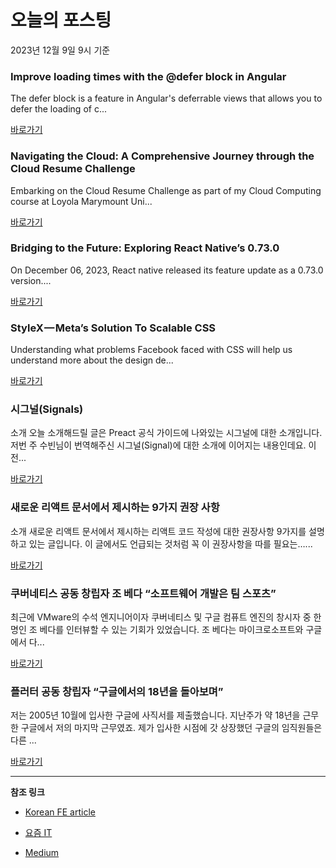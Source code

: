 # 오늘의 포스팅 
2023년 12월 9일 9시 기준 

### Improve loading times with the @defer block in Angular 

 The defer block is a feature in Angular's deferrable views that allows you to defer the loading of c... 

 [바로가기](https://medium.com/ngconf/improve-loading-times-with-the-defer-block-in-angular-0bfc52823a54?responsesOpen=true&sortBy=REVERSE_CHRON&source=topic_portal_recommended_stories---------0-84----------typescript----------ff9770bd_1296_4f3d_b9f8_09b21d228332-------) 

### Navigating the Cloud: A Comprehensive Journey through the Cloud Resume Challenge 

 Embarking on the Cloud Resume Challenge as part of my Cloud Computing course at Loyola Marymount Uni... 

 [바로가기](https://medium.com/@karissakwan/navigating-the-cloud-a-comprehensive-journey-through-the-cloud-resume-challenge-e17780e3a5b0?responsesOpen=true&sortBy=REVERSE_CHRON&source=topic_portal_recommended_stories---------0-84----------frontend----------0684abaa_10c5_4096_afae_9844e75161ed-------) 

### Bridging to the Future: Exploring React Native’s 0.73.0 

 On December 06, 2023, React native released its feature update as a 0.73.0 version.... 

 [바로가기](https://medium.com/@vkvikashkumar987/bridging-to-the-future-exploring-react-natives-0-73-0-fae241f1f410?responsesOpen=true&sortBy=REVERSE_CHRON&source=topic_portal_recommended_stories---------0-84----------reactjs----------96f35d3a_f6e4_4f47_8abf_08fe22485ba4-------) 

### StyleX — Meta’s Solution To Scalable CSS 

 Understanding what problems Facebook faced with CSS will help us understand more about the design de... 

 [바로가기](https://medium.com/@jherr2020/stylex-metas-solution-to-scalable-css-0e06972d9bc4?responsesOpen=true&sortBy=REVERSE_CHRON&source=topic_portal_recommended_stories---------0-84----------nextjs----------7fdfa005_bf8f_4a04_b590_30b7f873b195-------) 

###  시그널(Signals) 

 소개 오늘 소개해드릴 글은 Preact 공식 가이드에 나와있는 시그널에 대한 소개입니다. 저번 주 수빈님이 번역해주신 시그널(Signal)에 대한 소개에 이어지는 내용인데요. 이전... 

 [바로가기](https://kofearticle.substack.com/p/korean-fe-article-signals) 

###  새로운 리액트 문서에서 제시하는 9가지 권장 사항 

 소개 새로운 리액트 문서에서 제시하는 리액트 코드 작성에 대한 권장사항 9가지를 설명하고 있는 글입니다. 이 글에서도 언급되는 것처럼 꼭 이 권장사항을 따를 필요는…... 

 [바로가기](https://kofearticle.substack.com/p/korean-fe-article-9) 

### 쿠버네티스 공동 창립자 조 베다 “소프트웨어 개발은 팀 스포츠” 

 최근에 VMware의 수석 엔지니어이자 쿠버네티스 및 구글 컴퓨트 엔진의 창시자 중 한 명인 조 베다를 인터뷰할 수 있는 기회가 있었습니다. 조 베다는 마이크로소프트와 구글에서 다... 

 [바로가기](https://yozm.wishket.com/magazine/detail/2353/) 

### 플러터 공동 창립자 “구글에서의 18년을 돌아보며” 

 저는 2005년 10월에 입사한 구글에 사직서를 제출했습니다. 지난주가 약 18년을 근무한 구글에서 저의 마지막 근무였죠. 제가 입사한 시점에 갓 상장했던 구글의 임직원들은 다른 ... 

 [바로가기](https://yozm.wishket.com/magazine/detail/2354/) 

---

**참조 링크**

- [Korean FE article](https://kofearticle.substack.com) 

- [요즘 IT](https://yozm.wishket.com/magazine) 

- [Medium](https://medium.com) 

